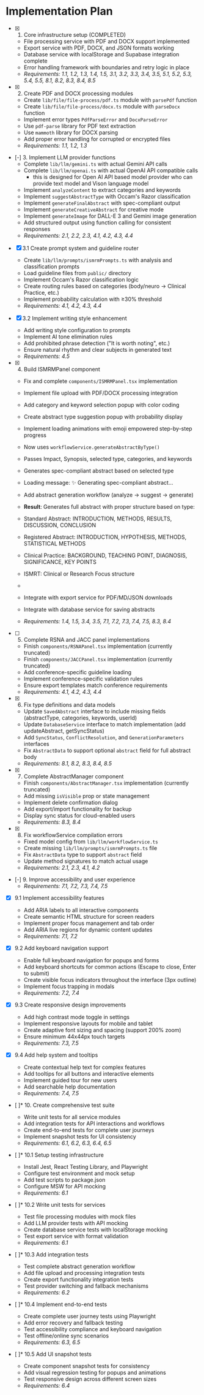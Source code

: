 # Implementation Plan

- [x] 1. Core infrastructure setup (COMPLETED)
  - File processing service with PDF and DOCX support implemented
  - Export service with PDF, DOCX, and JSON formats working
  - Database service with localStorage and Supabase integration complete
  - Error handling framework with boundaries and retry logic in place
  - _Requirements: 1.1, 1.2, 1.3, 1.4, 1.5, 3.1, 3.2, 3.3, 3.4, 3.5, 5.1, 5.2, 5.3, 5.4, 5.5, 8.1, 8.2, 8.3, 8.4, 8.5_

- [x] 2. Create PDF and DOCX processing modules
  - Create `lib/file/file-process/pdf.ts` module with `parsePdf` function
  - Create `lib/file/file-process/docx.ts` module with `parseDocx` function
  - Implement error types `PdfParseError` and `DocxParseError`
  - Use `pdf-parse` library for PDF text extraction
  - Use `mammoth` library for DOCX parsing
  - Add proper error handling for corrupted or encrypted files
  - _Requirements: 1.1, 1.2, 1.3_

- [-] 3. Implement LLM provider functions
  - Complete `lib/llm/gemini.ts` with actual Gemini API calls
  - Complete `lib/llm/openai.ts` with actual OpenAI API compatible calls
      - this is designed for Open AI API based model provider who can provide text model and Vison language model
  - Implement `analyzeContent` to extract categories and keywords
  - Implement `suggestAbstractType` with Occam's Razor classification
  - Implement `generateFinalAbstract` with spec-compliant output
  - Implement `generateCreativeAbstract` for creative mode
  - Implement `generateImage` for DALL-E 3 and Gemini image generation
  - Add structured output using function calling for consistent responses
  - _Requirements: 2.1, 2.2, 2.3, 4.1, 4.2, 4.3, 4.4_

- [x] 3.1 Create prompt system and guideline router
  - Create `lib/llm/prompts/ismrmPrompts.ts` with analysis and classification prompts
  - Load guideline files from `public/` directory
  - Implement Occam's Razor classification logic
  - Create routing rules based on categories (body/neuro → Clinical Practice, etc.)
  - Implement probability calculation with ≥30% threshold
  - _Requirements: 4.1, 4.2, 4.3, 4.4_

- [x] 3.2 Implement writing style enhancement
  - Add writing style configuration to prompts
  - Implement AI tone elimination rules
  - Add prohibited phrase detection ("It is worth noting", etc.)
  - Ensure natural rhythm and clear subjects in generated text
  - _Requirements: 4.5_

- [x] 4. Build ISMRMPanel component
  - Fix and complete `components/ISMRMPanel.tsx` implementation
  - Implement file upload with PDF/DOCX processing integration
  - Add category and keyword selection popup with color coding
  - Create abstract type suggestion popup with probability display
  - Implement loading animations with emoji empowered step-by-step progress
  - Now uses `workflowService.generateAbstractByType()`
  - Passes Impact, Synopsis, selected type, categories, and keywords
  - Generates spec-compliant abstract based on selected type
  - Loading message: ✨ Generating spec-compliant abstract...

  - Add abstract generation workflow (analyze → suggest → generate)
  - **Result**: Generates full abstract with proper structure based on type:
  - Standard Abstract: INTRODUCTION, METHODS, RESULTS, DISCUSSION, CONCLUSION
  - Registered Abstract: INTRODUCTION, HYPOTHESIS, METHODS, STATISTICAL METHODS
  - Clinical Practice: BACKGROUND, TEACHING POINT, DIAGNOSIS, SIGNIFICANCE, KEY POINTS
  - ISMRT: Clinical or Research Focus structure
  - 
  - Integrate with export service for PDF/MD/JSON downloads
  - Integrate with database service for saving abstracts
  - _Requirements: 1.4, 1.5, 3.4, 3.5, 7.1, 7.2, 7.3, 7.4, 7.5, 8.3, 8.4_

- [ ] 5. Complete RSNA and JACC panel implementations
  - Finish `components/RSNAPanel.tsx` implementation (currently truncated)
  - Finish `components/JACCPanel.tsx` implementation (currently truncated)
  - Add conference-specific guideline loading
  - Implement conference-specific validation rules
  - Ensure export templates match conference requirements
  - _Requirements: 4.1, 4.2, 4.3, 4.4_

- [x] 6. Fix type definitions and data models
  - Update `SavedAbstract` interface to include missing fields (abstractType, categories, keywords, userId)
  - Update `DatabaseService` interface to match implementation (add updateAbstract, getSyncStatus)
  - Add `SyncStatus`, `ConflictResolution`, and `GenerationParameters` interfaces
  - Fix `AbstractData` to support optional `abstract` field for full abstract body
  - _Requirements: 8.1, 8.2, 8.3, 8.4, 8.5_

- [x] 7. Complete AbstractManager component
  - Finish `components/AbstractManager.tsx` implementation (currently truncated)
  - Add missing `isVisible` prop or state management
  - Implement delete confirmation dialog
  - Add export/import functionality for backup
  - Display sync status for cloud-enabled users
  - _Requirements: 8.3, 8.4_

- [x] 8. Fix workflowService compilation errors
  - Fixed model config from `lib/llm/workflowService.ts`
  - Create missing `lib/llm/prompts/ismrmPrompts.ts` file
  - Fix `AbstractData` type to support `abstract` field
  - Update method signatures to match actual usage
  - _Requirements: 2.1, 2.3, 4.1, 4.2_

- [-] 9. Improve accessibility and user experience
  - _Requirements: 7.1, 7.2, 7.3, 7.4, 7.5_

- [x] 9.1 Implement accessibility features
  - Add ARIA labels to all interactive components
  - Create semantic HTML structure for screen readers
  - Implement proper focus management and tab order
  - Add ARIA live regions for dynamic content updates
  - _Requirements: 7.1, 7.2_

- [x] 9.2 Add keyboard navigation support
  - Enable full keyboard navigation for popups and forms
  - Add keyboard shortcuts for common actions (Escape to close, Enter to submit)
  - Create visible focus indicators throughout the interface (3px outline)
  - Implement focus trapping in modals
  - _Requirements: 7.2, 7.4_

- [x] 9.3 Create responsive design improvements
  - Add high contrast mode toggle in settings
  - Implement responsive layouts for mobile and tablet
  - Create adaptive font sizing and spacing (support 200% zoom)
  - Ensure minimum 44x44px touch targets
  - _Requirements: 7.3, 7.5_

- [x] 9.4 Add help system and tooltips
  - Create contextual help text for complex features
  - Add tooltips for all buttons and interactive elements
  - Implement guided tour for new users
  - Add searchable help documentation
  - _Requirements: 7.4, 7.5_

- [ ]* 10. Create comprehensive test suite
  - Write unit tests for all service modules
  - Add integration tests for API interactions and workflows
  - Create end-to-end tests for complete user journeys
  - Implement snapshot tests for UI consistency
  - _Requirements: 6.1, 6.2, 6.3, 6.4, 6.5_

- [ ]* 10.1 Setup testing infrastructure
  - Install Jest, React Testing Library, and Playwright
  - Configure test environment and mock setup
  - Add test scripts to package.json
  - Configure MSW for API mocking
  - _Requirements: 6.1_

- [ ]* 10.2 Write unit tests for services
  - Test file processing modules with mock files
  - Add LLM provider tests with API mocking
  - Create database service tests with localStorage mocking
  - Test export service with format validation
  - _Requirements: 6.1_

- [ ]* 10.3 Add integration tests
  - Test complete abstract generation workflow
  - Add file upload and processing integration tests
  - Create export functionality integration tests
  - Test provider switching and fallback mechanisms
  - _Requirements: 6.2_

- [ ]* 10.4 Implement end-to-end tests
  - Create complete user journey tests using Playwright
  - Add error recovery and fallback testing
  - Test accessibility compliance and keyboard navigation
  - Test offline/online sync scenarios
  - _Requirements: 6.3, 6.5_

- [ ]* 10.5 Add UI snapshot tests
  - Create component snapshot tests for consistency
  - Add visual regression testing for popups and animations
  - Test responsive design across different screen sizes
  - _Requirements: 6.4_